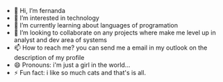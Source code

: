 - 👋 Hi, I’m fernanda
- 👀 I’m interested in technology
- 🌱 I’m currently learning about languages of programation
- 💞️ I’m looking to collaborate on any projects where make me level up in analyst and dev area of systems
- 📫 How to reach me? you can send me a email in my outlook on the description of my profile 
- 😄 Pronouns: i'm just a girl in the world...
- ⚡ Fun fact: i like so much cats and that's is all.

<!---
olivernanda/olivernanda is a ✨ special ✨ repository because its `README.md` (this file) appears on your GitHub profile.
You can click the Preview link to take a look at your changes.
--->
